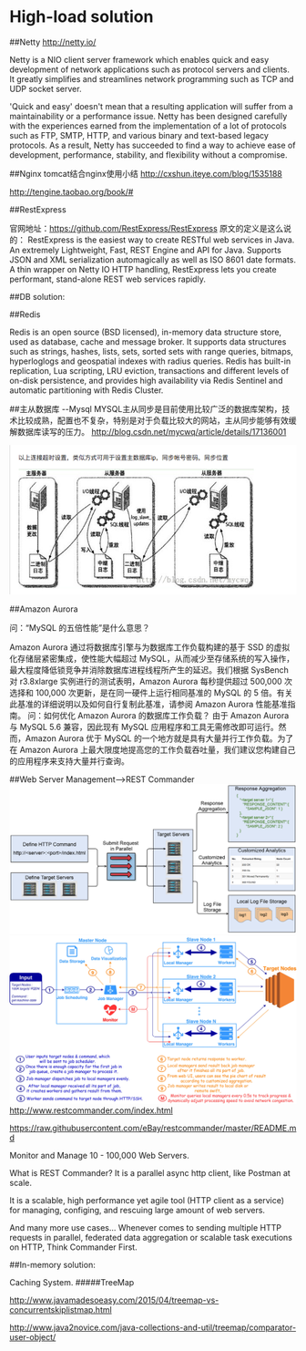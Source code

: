 # High-load solution


##Netty
http://netty.io/

Netty is a NIO client server framework which enables quick and easy development of network applications such as protocol servers and clients. It greatly simplifies and streamlines network programming such as TCP and UDP socket server.

'Quick and easy' doesn't mean that a resulting application will suffer from a maintainability or a performance issue. Netty has been designed carefully with the experiences earned from the implementation of a lot of protocols such as FTP, SMTP, HTTP, and various binary and text-based legacy protocols. As a result, Netty has succeeded to find a way to achieve ease of development, performance, stability, and flexibility without a compromise.

 
##Nginx
tomcat结合nginx使用小结
http://cxshun.iteye.com/blog/1535188

http://tengine.taobao.org/book/#
 

##RestExpress

官网地址：https://github.com/RestExpress/RestExpress
原文的定义是这么说的：
RestExpress is the easiest way to create RESTful web services in Java. An extremely Lightweight, Fast, REST Engine and API for Java. Supports JSON and XML serialization automagically as well as ISO 8601 date formats. A thin wrapper on Netty IO HTTP handling, RestExpress lets you create performant, stand-alone REST web services rapidly.



##DB solution:

##Redis

Redis is an open source (BSD licensed), in-memory data structure store, used as database, cache and message broker. It supports data structures such as strings, hashes, lists, sets, sorted sets with range queries, bitmaps, hyperloglogs and geospatial indexes with radius queries. Redis has built-in replication, Lua scripting, LRU eviction, transactions and different levels of on-disk persistence, and provides high availability via Redis Sentinel and automatic partitioning with Redis Cluster.


##主从数据库 --Mysql
MYSQL主从同步是目前使用比较广泛的数据库架构，技术比较成熟，配置也不复杂，特别是对于负载比较大的网站，主从同步能够有效缓解数据库读写的压力。
http://blog.csdn.net/mycwq/article/details/17136001

<img src="primary_DB_non-primaryDB.png">


##Amazon Aurora

问：“MySQL 的五倍性能”是什么意思？

Amazon Aurora 通过将数据库引擎与为数据库工作负载构建的基于 SSD 的虚拟化存储层紧密集成，使性能大幅超过 MySQL，从而减少至存储系统的写入操作，最大程度降低锁竞争并消除数据库进程线程所产生的延迟。我们根据 SysBench 对 r3.8xlarge 实例进行的测试表明，Amazon Aurora 每秒提供超过 500,000 次选择和 100,000 次更新，是在同一硬件上运行相同基准的 MySQL 的 5 倍。有关此基准的详细说明以及如何自行复制此基准，请参阅 Amazon Aurora 性能基准指南。
问：如何优化 Amazon Aurora 的数据库工作负载？
由于 Amazon Aurora 与 MySQL 5.6 兼容，因此现有 MySQL 应用程序和工具无需修改即可运行。然而，Amazon Aurora 优于 MySQL 的一个地方就是具有大量并行工作负载。为了在 Amazon Aurora 上最大限度地提高您的工作负载吞吐量，我们建议您构建自己的应用程序来支持大量并行查询。




##Web Server Management-->REST Commander
<img src="restcommander_workflow_2.png">
<img src="restcommander_workflow.png">
http://www.restcommander.com/index.html

https://raw.githubusercontent.com/eBay/restcommander/master/README.md

Monitor and Manage 10 - 100,000 Web Servers.

What is REST Commander? It is a parallel async http client, like Postman at scale.

It is a scalable, high performance yet agile tool (HTTP client as a service) for managing, configing, and rescuing large amount of web servers.

And many more use cases... Whenever comes to sending multiple HTTP requests in parallel, federated data aggregation or scalable task executions on HTTP, Think Commander First.




##In-memory solution:

Caching System.
#####TreeMap

http://www.javamadesoeasy.com/2015/04/treemap-vs-concurrentskiplistmap.html

http://www.java2novice.com/java-collections-and-util/treemap/comparator-user-object/